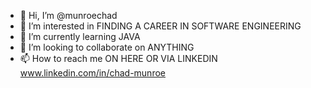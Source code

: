 - 👋 Hi, I’m @munroechad
- 👀 I’m interested in FINDING A CAREER IN SOFTWARE ENGINEERING
- 🌱 I’m currently learning JAVA
- 💞️ I’m looking to collaborate on ANYTHING  
- 📫 How to reach me ON HERE OR VIA LINKEDIN www.linkedin.com/in/chad-munroe

<!---
munroechad/munroechad is a ✨ special ✨ repository because its `README.md` (this file) appears on your GitHub profile.
You can click the Preview link to take a look at your changes.
--->
